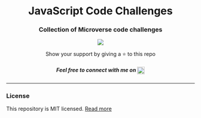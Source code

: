 <div align="center">
	<h1>JavaScript Code Challenges</h1>
	<h3>Collection of Microverse code challenges</h3>
    	<img src="https://media2.giphy.com/media/L1R1tvI9svkIWwpVYr/giphy.gif?cid=790b76112be03f92de5e356ca9c83066f76d54710feb3b75&rid=giphy.gif&ct=g">
</div>


<div align="center">
	<p>Show your support by giving a ⭐ to this repo</p>
	<h5>Feel free to connect with me on <a href="https://linkedin.com/in/shahira-sadat-49b402199" target="blank"><img align="center" src="https://cdn.jsdelivr.net/npm/simple-icons@3.0.1/icons/linkedin.svg" alt="sadanandpai" height="20" width="20" /></a></h5>
</div>

---

### License

This repository is MIT licensed. [Read more](./LICENSE)
